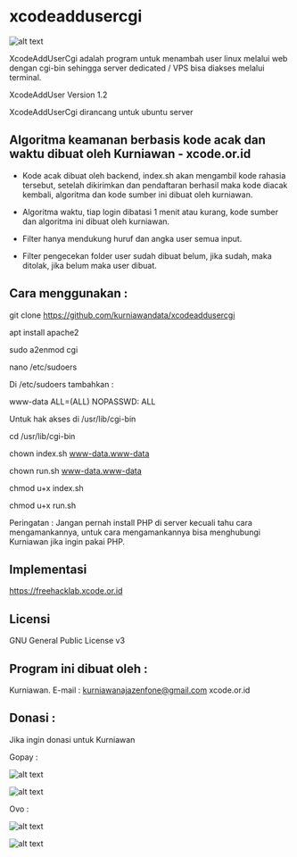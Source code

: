 # xcodeaddusercgi

![alt text](http://xcode.or.id/04_small-logo.png)

XcodeAddUserCgi adalah program untuk menambah user linux melalui web dengan cgi-bin sehingga server dedicated / VPS bisa diakses melalui terminal.

XcodeAddUser Version 1.2

XcodeAddUserCgi dirancang untuk ubuntu server

Algoritma keamanan berbasis kode acak dan waktu dibuat oleh Kurniawan - xcode.or.id
---------------------------------------------------------------
- Kode acak dibuat oleh backend, index.sh akan mengambil kode rahasia tersebut, setelah dikirimkan dan pendaftaran berhasil maka kode diacak kembali, algoritma dan kode sumber ini dibuat oleh kurniawan.

- Algoritma waktu, tiap login dibatasi 1 menit atau kurang, kode sumber dan algoritma ini dibuat oleh kurniawan.

- Filter hanya mendukung huruf dan angka user semua input.

- Filter pengecekan folder user sudah dibuat belum, jika sudah, maka ditolak, jika belum maka user dibuat.

Cara menggunakan :
------------------

git clone https://github.com/kurniawandata/xcodeaddusercgi

apt install apache2

sudo a2enmod cgi

nano /etc/sudoers

Di /etc/sudoers tambahkan :

www-data ALL=(ALL) NOPASSWD: ALL

Untuk hak akses di /usr/lib/cgi-bin

cd /usr/lib/cgi-bin

chown index.sh www-data.www-data

chown run.sh www-data.www-data

chmod u+x index.sh

chmod u+x run.sh

Peringatan : Jangan pernah install PHP di server kecuali tahu cara mengamankannya, untuk cara mengamankannya bisa menghubungi Kurniawan jika ingin pakai PHP.

Implementasi 
------------

https://freehacklab.xcode.or.id


Licensi
-------
GNU General Public License v3

Program ini dibuat oleh :
--------------------------------------------
Kurniawan. E-mail : kurniawanajazenfone@gmail.com
xcode.or.id


Donasi :
--------
Jika ingin donasi untuk Kurniawan

Gopay :

![alt text](https://kurniawan.xcode.or.id/gofood.png)

![alt text](https://kurniawan.xcode.or.id/gopay.png)

Ovo :

![alt text](https://kurniawan.xcode.or.id/ovo3.png)

![alt text](https://kurniawan.xcode.or.id/ovo2.png)

